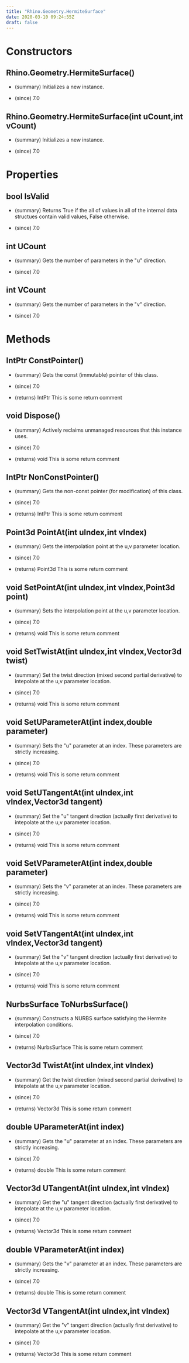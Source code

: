 ```yaml
---
title: "Rhino.Geometry.HermiteSurface"
date: 2020-03-10 09:24:55Z
draft: false
---
```


# Constructors
## Rhino.Geometry.HermiteSurface()
- (summary) 
     Initializes a new  instance.
     
- (since) 7.0
## Rhino.Geometry.HermiteSurface(int uCount,int vCount)
- (summary) 
     Initializes a new  instance.
     
- (since) 7.0
# Properties
## bool IsValid
- (summary) 
     Returns True if the all of values in all of the internal data structues contain valid values, False otherwise.
     
- (since) 7.0
## int UCount
- (summary) 
     Gets the number of parameters in the "u" direction.
     
- (since) 7.0
## int VCount
- (summary) 
     Gets the number of parameters in the "v" direction.
     
- (since) 7.0
# Methods
## IntPtr ConstPointer()
- (summary) 
     Gets the const (immutable) pointer of this class.
     
- (since) 7.0
- (returns) IntPtr This is some return comment
## void Dispose()
- (summary) 
     Actively reclaims unmanaged resources that this instance uses.
     
- (since) 7.0
- (returns) void This is some return comment
## IntPtr NonConstPointer()
- (summary) 
     Gets the non-const pointer (for modification) of this class.
     
- (since) 7.0
- (returns) IntPtr This is some return comment
## Point3d PointAt(int uIndex,int vIndex)
- (summary) 
     Gets the interpolation point at the u,v parameter location.
     
- (since) 7.0
- (returns) Point3d This is some return comment
## void SetPointAt(int uIndex,int vIndex,Point3d point)
- (summary) 
     Sets the interpolation point at the u,v parameter location.
     
- (since) 7.0
- (returns) void This is some return comment
## void SetTwistAt(int uIndex,int vIndex,Vector3d twist)
- (summary) 
     Set the twist direction (mixed second partial derivative) to intepolate at the u,v parameter location.
     
- (since) 7.0
- (returns) void This is some return comment
## void SetUParameterAt(int index,double parameter)
- (summary) 
     Sets the "u" parameter at an index. These parameters are strictly increasing.
     
- (since) 7.0
- (returns) void This is some return comment
## void SetUTangentAt(int uIndex,int vIndex,Vector3d tangent)
- (summary) 
     Set the "u" tangent direction (actually first derivative) to intepolate at the u,v parameter location.
     
- (since) 7.0
- (returns) void This is some return comment
## void SetVParameterAt(int index,double parameter)
- (summary) 
     Sets the "v" parameter at an index. These parameters are strictly increasing.
     
- (since) 7.0
- (returns) void This is some return comment
## void SetVTangentAt(int uIndex,int vIndex,Vector3d tangent)
- (summary) 
     Set the "v" tangent direction (actually first derivative) to intepolate at the u,v parameter location.
     
- (since) 7.0
- (returns) void This is some return comment
## NurbsSurface ToNurbsSurface()
- (summary) 
     Constructs a NURBS surface satisfying the Hermite interpolation conditions.
     
- (since) 7.0
- (returns) NurbsSurface This is some return comment
## Vector3d TwistAt(int uIndex,int vIndex)
- (summary) 
     Get the twist direction (mixed second partial derivative) to intepolate at the u,v parameter location.
     
- (since) 7.0
- (returns) Vector3d This is some return comment
## double UParameterAt(int index)
- (summary) 
     Gets the "u" parameter at an index. These parameters are strictly increasing.
     
- (since) 7.0
- (returns) double This is some return comment
## Vector3d UTangentAt(int uIndex,int vIndex)
- (summary) 
     Get the "u" tangent direction (actually first derivative) to intepolate at the u,v parameter location.
     
- (since) 7.0
- (returns) Vector3d This is some return comment
## double VParameterAt(int index)
- (summary) 
     Gets the "v" parameter at an index. These parameters are strictly increasing.
     
- (since) 7.0
- (returns) double This is some return comment
## Vector3d VTangentAt(int uIndex,int vIndex)
- (summary) 
     Get the "v" tangent direction (actually first derivative) to intepolate at the u,v parameter location.
     
- (since) 7.0
- (returns) Vector3d This is some return comment
